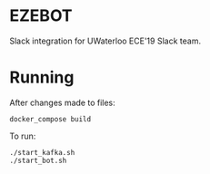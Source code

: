 # EZEBOT

Slack integration for UWaterloo ECE'19 Slack team.

# Running
After changes made to files:
```
docker_compose build
```

To run:
```
./start_kafka.sh
./start_bot.sh
```
